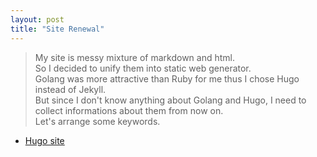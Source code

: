 ```yaml
---
layout: post
title: "Site Renewal"
---
```

> My site is messy mixture of markdown and html.    
> So I decided to unify them into static web generator.    
> Golang was more attractive than Ruby for me thus I chose Hugo instead of Jekyll.    
> But since I don't know anything about Golang and Hugo, I need to collect informations about them from now on.    
> Let's arrange some keywords.

- [Hugo site](https://gohugo.io/)